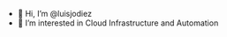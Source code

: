 - 👋 Hi, I’m @luisjodiez
- 👀 I’m interested in Cloud Infrastructure and Automation

<!---
luisjodiez/luisjodiez is a ✨ special ✨ repository because its `README.md` (this file) appears on your GitHub profile.
You can click the Preview link to take a look at your changes.
--->
